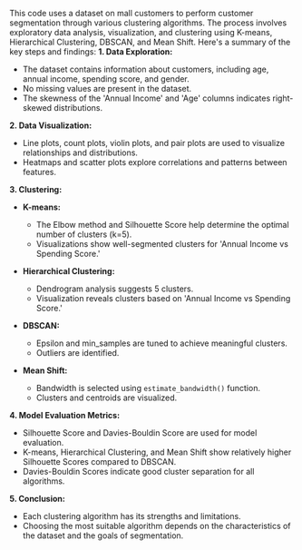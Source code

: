 This code uses a dataset on mall customers to perform customer segmentation through various clustering algorithms. The process involves exploratory data analysis, visualization, and clustering using K-means, Hierarchical Clustering, DBSCAN, and Mean Shift. Here's a summary of the key steps and findings:
**1. Data Exploration:**
   - The dataset contains information about customers, including age, annual income, spending score, and gender.
   - No missing values are present in the dataset.
   - The skewness of the 'Annual Income' and 'Age' columns indicates right-skewed distributions.

**2. Data Visualization:**
   - Line plots, count plots, violin plots, and pair plots are used to visualize relationships and distributions.
   - Heatmaps and scatter plots explore correlations and patterns between features.

**3. Clustering:**
   - **K-means:**
      - The Elbow method and Silhouette Score help determine the optimal number of clusters (k=5).
      - Visualizations show well-segmented clusters for 'Annual Income vs Spending Score.'

   - **Hierarchical Clustering:**
      - Dendrogram analysis suggests 5 clusters.
      - Visualization reveals clusters based on 'Annual Income vs Spending Score.'

   - **DBSCAN:**
      - Epsilon and min_samples are tuned to achieve meaningful clusters.
      - Outliers are identified.

   - **Mean Shift:**
      - Bandwidth is selected using `estimate_bandwidth()` function.
      - Clusters and centroids are visualized.

**4. Model Evaluation Metrics:**
   - Silhouette Score and Davies-Bouldin Score are used for model evaluation.
   - K-means, Hierarchical Clustering, and Mean Shift show relatively higher Silhouette Scores compared to DBSCAN.
   - Davies-Bouldin Scores indicate good cluster separation for all algorithms.

**5. Conclusion:**
   - Each clustering algorithm has its strengths and limitations.
   - Choosing the most suitable algorithm depends on the characteristics of the dataset and the goals of segmentation.

